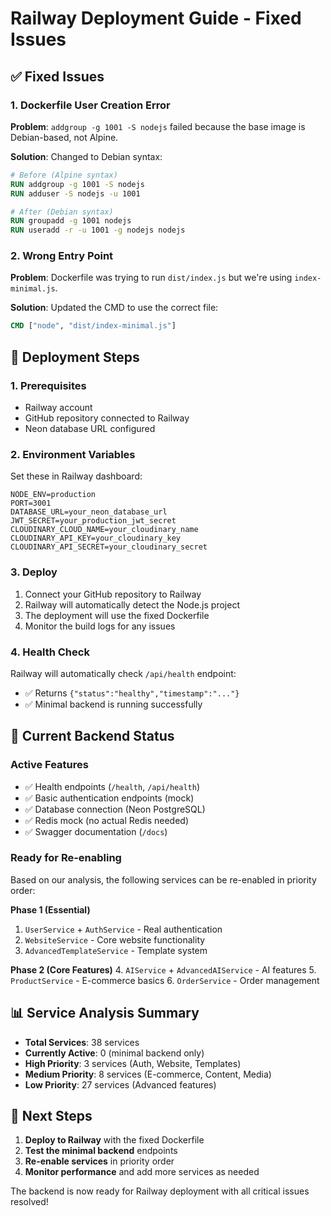 # Railway Deployment Guide - Fixed Issues

## ✅ Fixed Issues

### 1. Dockerfile User Creation Error
**Problem**: `addgroup -g 1001 -S nodejs` failed because the base image is Debian-based, not Alpine.

**Solution**: Changed to Debian syntax:
```dockerfile
# Before (Alpine syntax)
RUN addgroup -g 1001 -S nodejs
RUN adduser -S nodejs -u 1001

# After (Debian syntax)
RUN groupadd -g 1001 nodejs
RUN useradd -r -u 1001 -g nodejs nodejs
```

### 2. Wrong Entry Point
**Problem**: Dockerfile was trying to run `dist/index.js` but we're using `index-minimal.js`.

**Solution**: Updated the CMD to use the correct file:
```dockerfile
CMD ["node", "dist/index-minimal.js"]
```

## 🚀 Deployment Steps

### 1. Prerequisites
- Railway account
- GitHub repository connected to Railway
- Neon database URL configured

### 2. Environment Variables
Set these in Railway dashboard:
```
NODE_ENV=production
PORT=3001
DATABASE_URL=your_neon_database_url
JWT_SECRET=your_production_jwt_secret
CLOUDINARY_CLOUD_NAME=your_cloudinary_name
CLOUDINARY_API_KEY=your_cloudinary_key
CLOUDINARY_API_SECRET=your_cloudinary_secret
```

### 3. Deploy
1. Connect your GitHub repository to Railway
2. Railway will automatically detect the Node.js project
3. The deployment will use the fixed Dockerfile
4. Monitor the build logs for any issues

### 4. Health Check
Railway will automatically check `/api/health` endpoint:
- ✅ Returns `{"status":"healthy","timestamp":"..."}`
- ✅ Minimal backend is running successfully

## 🔧 Current Backend Status

### Active Features
- ✅ Health endpoints (`/health`, `/api/health`)
- ✅ Basic authentication endpoints (mock)
- ✅ Database connection (Neon PostgreSQL)
- ✅ Redis mock (no actual Redis needed)
- ✅ Swagger documentation (`/docs`)

### Ready for Re-enabling
Based on our analysis, the following services can be re-enabled in priority order:

**Phase 1 (Essential)**
1. `UserService` + `AuthService` - Real authentication
2. `WebsiteService` - Core website functionality
3. `AdvancedTemplateService` - Template system

**Phase 2 (Core Features)**
4. `AIService` + `AdvancedAIService` - AI features
5. `ProductService` - E-commerce basics
6. `OrderService` - Order management

## 📊 Service Analysis Summary

- **Total Services**: 38 services
- **Currently Active**: 0 (minimal backend only)
- **High Priority**: 3 services (Auth, Website, Templates)
- **Medium Priority**: 8 services (E-commerce, Content, Media)
- **Low Priority**: 27 services (Advanced features)

## 🎯 Next Steps

1. **Deploy to Railway** with the fixed Dockerfile
2. **Test the minimal backend** endpoints
3. **Re-enable services** in priority order
4. **Monitor performance** and add more services as needed

The backend is now ready for Railway deployment with all critical issues resolved!
